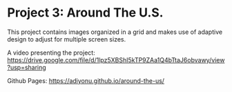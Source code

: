 # Project 3: Around The U.S.

This project contains images organized in a grid and makes use of adaptive design to adjust for multiple screen sizes.

A video presenting the project: https://drive.google.com/file/d/1lpz5XBShI5kTP9ZAa1Q4bTtaJ6obvawy/view?usp=sharing

Github Pages: https://adiyonu.github.io/around-the-us/
